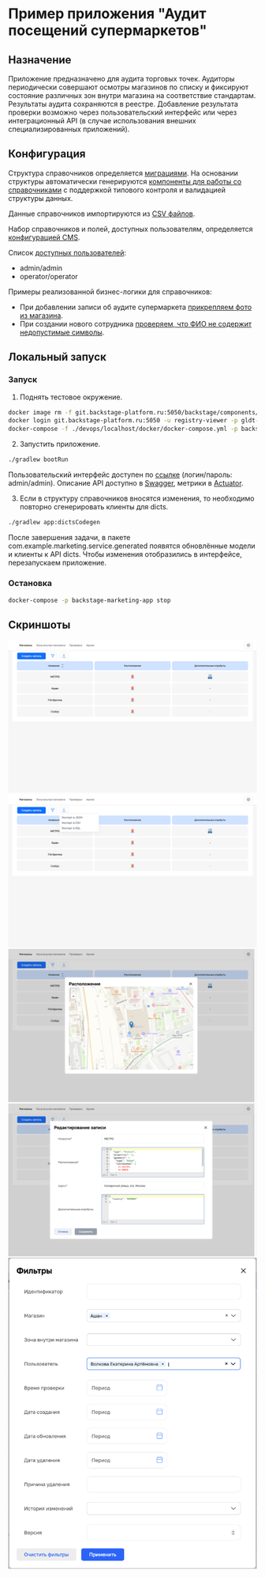 # Пример приложения "Аудит посещений супермаркетов"

## Назначение
Приложение предназначено для аудита торговых точек. Аудиторы периодически совершают осмотры магазинов по списку и фиксируют состояние различных зон внутри магазина на соответствие стандартам.
Результаты аудита сохраняются в реестре. Добавление результата проверки возможно через пользовательский интерфейс или через интеграционный API (в случае использования внешних специализированных приложений).

## Конфигурация
Структура справочников определяется [миграциями](app/src/main/resources/db/migration/dicts). На основании структуры автоматически генерируются [компоненты для работы со справочниками](app/src/main/java/com/example/marketing/service/generated) с поддержкой типового контроля и валидацией структуры данных.

Данные справочников импортируются из [CSV файлов](app/src/main/resources/init).

Набор справочников и полей, доступных пользователям, определяется [конфигурацией CMS](devops/localhost/docker/cms-settings.json).

Список [доступных пользователей](app/src/main/java/com/example/marketing/configuration/SecurityConfiguration.java):
- admin/admin
- operator/operator

Примеры реализованной бизнес-логики для справочников:
- При добавлении записи об аудите супермаркета [прикрепляем фото из магазина](app/src/main/java/com/example/marketing/service/ExaminationDictItemAdvice.java).
- При создании нового сотрудника [проверяем, что ФИО не содержит недопустимые символы](app/src/main/java/com/example/marketing/service/UserDictItemAdvice.java).

## Локальный запуск
### Запуск
1. Поднять тестовое окружение.
```sh
docker image rm -f git.backstage-platform.ru:5050/backstage/components/dicts-ui-library
docker login git.backstage-platform.ru:5050 -u registry-viewer -p gldt-yyxxD9zddKaWD_QsbVLt
docker-compose -f ./devops/localhost/docker/docker-compose.yml -p backstage-marketing-app up
```

2. Запустить приложение.
```sh
./gradlew bootRun
```

Пользовательский интерфейс доступен по [ссылке](http://localhost/) (логин/пароль: admin/admin). Описание API доступно в [Swagger](http://localhost:8080/swagger-ui/index.html), метрики в [Actuator](http://localhost:8080/actuator).

3. Если в структуру справочников вносятся изменения, то необходимо повторно сгенерировать клиенты для dicts.
```sh
./gradlew app:dictsCodegen
```
После завершения задачи, в пакете com.example.marketing.service.generated появятся обновлённые модели и клиенты к API dicts.
Чтобы изменения отобразились в интерфейсе, перезапускаем приложение.

### Остановка
```sh
docker-compose -p backstage-marketing-app stop
```

## Скриншоты
![Список магазинов](docs/img1.png)
![Экспорт списка](docs/img5.png)
![Магазин на карте](docs/img2.png)
![Редактирование информации о магазине](docs/img3.png)
![Фильтрация](docs/img4.png)

